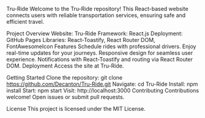 Tru-Ride
Welcome to the Tru-Ride repository! This React-based website connects users with reliable transportation services, ensuring safe and efficient travel.

Project Overview
Website: Tru-Ride
Framework: React.js
Deployment: GitHub Pages
Libraries: React-Toastify, React Router DOM, FontAwesomeIcon
Features
Schedule rides with professional drivers.
Enjoy real-time updates for your journeys.
Responsive design for seamless user experience.
Notifications with React-Toastify and routing via React Router DOM.
Deployment
Access the site at Tru-Ride.

Getting Started
Clone the repository: git clone https://github.com/Decanton/Tru-Ride.git
Navigate: cd Tru-Ride
Install: npm install
Start: npm start
Visit: http://localhost:3000
Contributing
Contributions welcome! Open issues or submit pull requests.

License
This project is licensed under the MIT License.